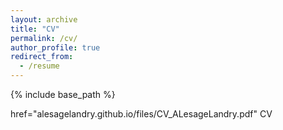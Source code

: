 ```yaml
---
layout: archive
title: "CV"
permalink: /cv/
author_profile: true
redirect_from:
  - /resume
---
```


{% include base_path %}

<a>href="alesagelandry.github.io/files/CV_ALesageLandry.pdf" CV</a>
